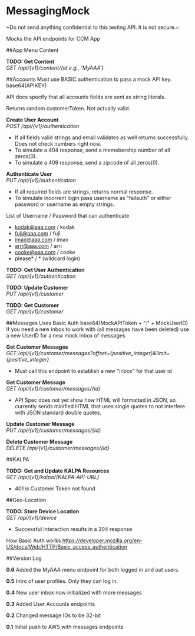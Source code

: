# MessagingMock

~Do not send anything confidential to this testing API. It is not secure.~

Mocks the API endpoints for CCM App




 ##App Menu Content
 
 **TODO: Get Content**
 <br/>_GET /api/{v1}/content/{id e.g., 'MyAAA'}_ 
 
 
##Accounts
Must use BASIC authentication to pass a mock API key. base64(APIKEY)
 
API docs specify that all accounts fields are sent as string literals.
 
Returns random customerToken. Not actually valid.


**Create User Account**
<br/>_POST /api/{v1}/authentication_

- If all fields valid strings and email validates as well returns successfully. Does not check numbers right now. 
- To simulate a 404 response, send a memebership number of all zeros(0). 
- To simulate a 409 response, send a zipcode of all zeros(0).

**Authenticate User**
<br/>_PUT /api/{v1}/authentication_

- If all required fields are strings, returns normal response.
- To simulate incorrent login pass username as "failauth" or either password or username as empty strings.

List of Username / Password that can authenticate
- kodak@aaa.com / kodak
- fuji@aaa.com / fuji 
- imax@aaa.com / imax
- arri@aaa.com / arri
- cooke@aaa.com / cooke
- please* / *  (wildcard login) 

**TODO: Get User Authentication**
<br/>_GET /api/{v1}/authentication_

**TODO: Update Customer**
<br/>_PUT /api/{v1}/customer_

**TODO: Get Customer**
<br/>_GET /api/{v1}/customer_


##Messages
Uses Basic Auth base64(MockAPIToken + ":" + MockUserID)
If you need a new inbox to work with (all messages have been deleted) use a new UserID for a new mock inbox of messages
 
**Get Customer Messages**
<br/>_GET /api/{v1}/customer/messages?offset={positive_integer}&limit={positive_integer}_

- Must call this endpoint to establish a new "inbox" for that user id


**Get Customer Message**
<br/>_GET /api/{v1}/customer/messages/{id}_

- API Spec does not yet show how HTML will formatted in JSON, so currently sends minified HTML that uses single quotes to not interfere with JSON standard double quotes.     

**Update Customer Message**
<br/>_PUT /api/{v1}/customer/messages/{id}_

**Delete Customer Message**
<br/>_DELETE /api/{v1}/customer/messages/{id}_

##KALPA

**TODO: Get and Update KALPA Resources**
<br/>_GET /api/{v1}/kalpa/{KALPA-API-URL}_
- 401 is Customer Token not found

##Geo-Location 

**TODO: Store Device Location**
<br/>_GET /api/{v1}/device_
- Successful interaction results in a 204 response  



How Basic Auth works https://developer.mozilla.org/en-US/docs/Web/HTTP/Basic_access_authentication

##Version Log

**0.6**
Added the MyAAA menu endpoint for both logged in and out users.  

**0.5**
Intro of user profiles. Only they can log in.

**0.4**
New user inbox now initialized with more messages

**0.3**
Added User Accounts endpoints

**0.2**
Changed message IDs to be 32-bit

**0.1**
Initial push to AWS with messages endpoints
  